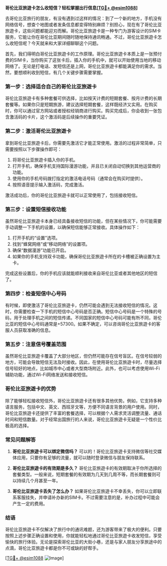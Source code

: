 **哥伦比亚旅遊卡怎么收短信？轻松掌握出行信息[[TG💪+ @esim1088](https://t.me/s/esim1088)]**

去哥伦比亚旅行的朋友，有没有遇到过这样的情况：到了一个新的地方，手机没有网络信号，想查个地图或者发条信息都变得特别麻烦？别担心，现在有了哥伦比亚旅遊卡，这些问题都能迎刃而解。哥伦比亚旅遊卡是一种专门为游客设计的SIM卡服务，它能让你在哥伦比亚期间随时随地保持通讯畅通。不过，哥伦比亚旅遊卡怎么收短信呢？今天就来和大家详细聊聊这个问题。

首先，我们得明白哥伦比亚旅遊卡的工作原理。哥伦比亚旅遊卡本质上是一张预付费的SIM卡，当你购买了这张卡后，插入你的手机中，就可以开始使用当地的移动网络了。无论是打电话、发短信还是上网，哥伦比亚旅遊卡都能满足你的需求。当然，要想顺利收到短信，有几个关键步骤需要掌握。

### **第一步：选择适合自己的哥伦比亚旅遊卡**
哥伦比亚旅遊卡有多种套餐可供选择，比如按天计费的短期套餐、按月计费的长期套餐等。如果你只是短期旅游，建议选择短期套餐，这样既经济又实用。在购买时，你可以通过官方网站或者授权经销商进行购买。购买完成后，你会收到一张包含激活码的卡片，这个激活码是后续操作的重要凭证。

### **第二步：激活哥伦比亚旅遊卡**
拿到哥伦比亚旅遊卡后，你需要先激活它才能正常使用。激活的过程非常简单，只需要按照以下步骤操作即可：
1. 将哥伦比亚旅遊卡插入你的手机。
2. 打开手机，确保手机支持国际漫游功能，并且已关闭自动切换到其他运营商的功能。
3. 使用你的手机号码拨打指定的激活电话号码（通常会在购买时提供）。
4. 按照语音提示输入激活码，完成激活。

激活成功后，你的哥伦比亚旅遊卡就可以正常使用了，包括接收短信。

### **第三步：设置短信接收功能**
虽然哥伦比亚旅遊卡本身已经具备接收短信的功能，但在某些情况下，你可能需要手动调整一下手机的设置，以确保短信能够正常接收。具体操作如下：
1. 打开手机的“设置”选项。
2. 找到“蜂窝网络”或“移动网络”的设置项。
3. 确保“数据漫游”功能已开启。
4. 如果你的手机支持双卡功能，确保哥伦比亚旅遊卡所在的卡槽被正确设置为主卡。

完成这些设置后，你的手机应该就能顺利接收来自哥伦比亚或者其他地区的短信了。

### **第四步：检查短信中心号码**
有时候，即使激活了哥伦比亚旅遊卡，仍然可能会遇到无法接收短信的情况。这时，你需要检查一下手机的短信中心号码是否正确。短信中心号码是一个特殊的号码，用于处理手机之间的短信传递。不同国家的短信中心号码可能有所不同，哥伦比亚的短信中心号码通常是+57300。如果不确定，可以咨询哥伦比亚旅遊卡的客服人员获取准确的信息。

### **第五步：注意信号覆盖范围**
虽然哥伦比亚旅遊卡覆盖了大部分地区，但仍然可能存在信号盲区。在信号较弱的地方，可能会导致短信无法及时接收。因此，在使用哥伦比亚旅遊卡时，尽量选择信号较好的地点，比如城市中心或者大型商场附近。此外，也可以考虑使用Wi-Fi辅助功能，通过Wi-Fi网络发送和接收短信。

### **哥伦比亚旅遊卡的优势**
除了能够轻松接收短信外，哥伦比亚旅遊卡还有很多其他优势。例如，它支持多种语言服务，包括中文、英文、西班牙文等，方便不同语言背景的用户使用。同时，哥伦比亚旅遊卡还提供了丰富的套餐选择，可以根据个人需求灵活调整流量、通话时间和短信数量。对于经常出国旅行的人来说，哥伦比亚旅遊卡无疑是一个性价比极高的选择。

### **常见问题解答**
1. **哥伦比亚旅遊卡可以绑定微信吗？**
   可以的！哥伦比亚旅遊卡支持微信等社交媒体应用，只要你有足够的流量，就可以随时登录微信与朋友保持联系。

2. **哥伦比亚旅遊卡的有效期是多久？**
   哥伦比亚旅遊卡的有效期取决于你所选择的套餐类型。一般来说，短期套餐的有效期为几天到几周不等，而长期套餐则可以持续几个月甚至一年。

3. **哥伦比亚旅遊卡丢失了怎么办？**
   如果哥伦比亚旅遊卡不幸丢失，你可以立即联系客服挂失，并申请补办新的SIM卡。不过需要注意的是，补办过程中可能会产生一定的费用。

### **结语**
哥伦比亚旅遊卡不仅解决了旅行中的通讯难题，还为游客带来了极大的便利。只要按照上述步骤正确设置和使用，你就能轻松地通过哥伦比亚旅遊卡收发短信，享受愉快的旅行体验。无论是探索哥伦比亚的大街小巷，还是与家人朋友分享旅途中的点滴，哥伦比亚旅遊卡都是你不可或缺的好帮手。

[[TG💪+ @esim1088](https://t.me/s/esim1088) ![Image](https://i.postimg.cc/4NQfJmqS/Snipaste-2025-05-13-00-14-12.png)]